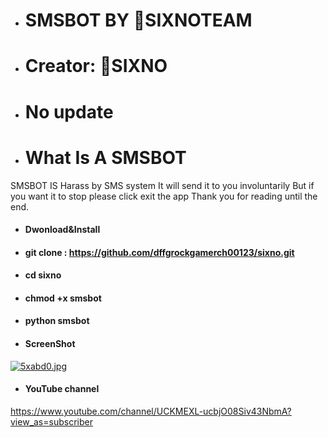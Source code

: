 - # SMSBOT BY 🌈SIXNOTEAM
-   # Creator: 🌈SIXNO
+   # No update 
+   # What Is A SMSBOT 
 SMSBOT IS Harass by SMS system It will send it to you involuntarily But if you want it to stop please click exit the app Thank you for reading until the end.
- #### Dwonload&Install 
- #### git clone : https://github.com/dffgrockgamerch00123/sixno.git
- #### cd sixno
- #### chmod +x smsbot
- #### python smsbot
- #### ScreenShot
<a href="https://www.picz.in.th/image/5xabd0"><img src="https://sv1.picz.in.th/images/2020/07/04/5xabd0.jpg" alt="5xabd0.jpg" border="0" /></a>

- #### YouTube channel
https://www.youtube.com/channel/UCKMEXL-ucbjO08Siv43NbmA?view_as=subscriber
